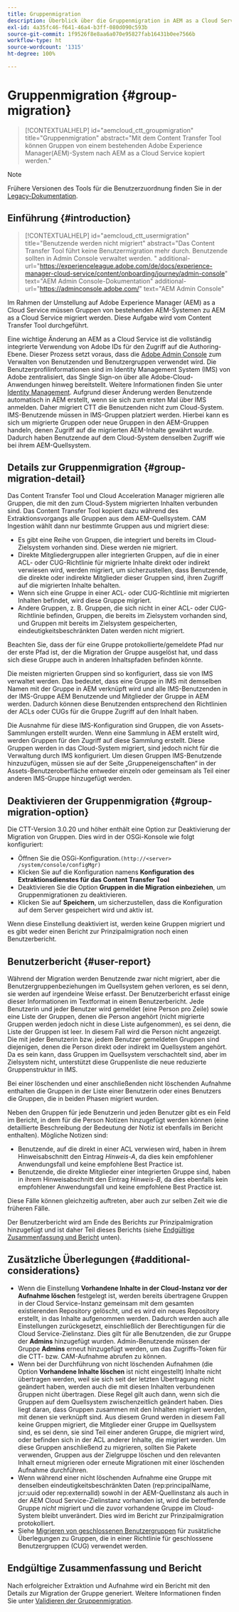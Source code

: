 ```yaml
---
title: Gruppenmigration
description: Überblick über die Gruppenmigration in AEM as a Cloud Service
exl-id: 4a35fc46-f641-46a4-b3ff-080d090c593b
source-git-commit: 1f9526f8e8aa6a070e95827fab16431b0ee7566b
workflow-type: ht
source-wordcount: '1315'
ht-degree: 100%

---
```



# Gruppenmigration {#group-migration}

>[!CONTEXTUALHELP]
>id="aemcloud_ctt_groupmigration"
>title="Gruppenmigration"
>abstract="Mit dem Content Transfer Tool können Gruppen von einem bestehenden Adobe Experience Manager(AEM)-System nach AEM as a Cloud Service kopiert werden."

>[!NOTE]
>Frühere Versionen des Tools für die Benutzerzuordnung finden Sie in der [Legacy-Dokumentation](/help/journey-migration/content-transfer-tool/user-mapping-tool-legacy/considerations-user-mapping-tool-legacy.md).

## Einführung {#introduction}

>[!CONTEXTUALHELP]
>id="aemcloud_ctt_usermigration"
>title="Benutzende werden nicht migriert"
>abstract="Das Content Transfer Tool führt keine Benutzermigration mehr durch.  Benutzende sollten in Admin Console verwaltet werden. "
>additional-url="https://experienceleague.adobe.com/de/docs/experience-manager-cloud-service/content/onboarding/journey/admin-console" text="AEM Admin Console-Dokumentation"
>additional-url="https://adminconsole.adobe.com/" text="AEM Admin Console"

Im Rahmen der Umstellung auf Adobe Experience Manager (AEM) as a Cloud Service müssen Gruppen von bestehenden AEM-Systemen zu AEM as a Cloud Service migriert werden. Diese Aufgabe wird vom Content Transfer Tool durchgeführt.

Eine wichtige Änderung an AEM as a Cloud Service ist die vollständig integrierte Verwendung von Adobe IDs für den Zugriff auf die Authoring-Ebene. Dieser Prozess setzt voraus, dass die [Adobe Admin Console](https://helpx.adobe.com/de/enterprise/using/admin-console.html) zum Verwalten von Benutzenden und Benutzergruppen verwendet wird. Die Benutzerprofilinformationen sind im Identity Management System (IMS) von Adobe zentralisiert, das Single Sign-on über alle Adobe-Cloud-Anwendungen hinweg bereitstellt. Weitere Informationen finden Sie unter [Identity Management](https://experienceleague.adobe.com/docs/experience-manager-cloud-service/content/overview/what-is-new-and-different.html?lang=de#identity-management). Aufgrund dieser Änderung werden Benutzende automatisch in AEM erstellt, wenn sie sich zum ersten Mal über IMS anmelden. Daher migriert CTT die Benutzenden nicht zum Cloud-System. IMS-Benutzende müssen in IMS-Gruppen platziert werden. Hierbei kann es sich um migrierte Gruppen oder neue Gruppen in den AEM-Gruppen handeln, denen Zugriff auf die migrierten AEM-Inhalte gewährt wurde. Dadurch haben Benutzende auf dem Cloud-System denselben Zugriff wie bei ihrem AEM-Quellsystem.

## Details zur Gruppenmigration {#group-migration-detail}

Das Content Transfer Tool und Cloud Acceleration Manager migrieren alle Gruppen, die mit den zum Cloud-System migrierten Inhalten verbunden sind. Das Content Transfer Tool kopiert dazu während des Extraktionsvorgangs alle Gruppen aus dem AEM-Quellsystem. CAM Ingestion wählt dann nur bestimmte Gruppen aus und migriert diese:

* Es gibt eine Reihe von Gruppen, die integriert und bereits im Cloud-Zielsystem vorhanden sind. Diese werden nie migriert.
* Direkte Mitgliedergruppen aller integrierten Gruppen, auf die in einer ACL- oder CUG-Richtlinie für migrierte Inhalte direkt oder indirekt verwiesen wird, werden migriert, um sicherzustellen, dass Benutzende, die direkte oder indirekte Mitglieder dieser Gruppen sind, ihren Zugriff auf die migrierten Inhalte behalten.
* Wenn sich eine Gruppe in einer ACL- oder CUG-Richtlinie mit migrierten Inhalten befindet, wird diese Gruppe migriert.
* Andere Gruppen, z. B. Gruppen, die sich nicht in einer ACL- oder CUG-Richtlinie befinden, Gruppen, die bereits im Zielsystem vorhanden sind, und Gruppen mit bereits im Zielsystem gespeicherten, eindeutigkeitsbeschränkten Daten werden nicht migriert.

Beachten Sie, dass der für eine Gruppe protokollierte/gemeldete Pfad nur der erste Pfad ist, der die Migration der Gruppe ausgelöst hat, und dass sich diese Gruppe auch in anderen Inhaltspfaden befinden könnte.

Die meisten migrierten Gruppen sind so konfiguriert, dass sie von IMS verwaltet werden.  Das bedeutet, dass eine Gruppe in IMS mit demselben Namen mit der Gruppe in AEM verknüpft wird und alle IMS-Benutzenden in der IMS-Gruppe AEM Benutzende und Mitglieder der Gruppe in AEM werden.  Dadurch können diese Benutzenden entsprechend den Richtlinien der ACLs oder CUGs für die Gruppe Zugriff auf den Inhalt haben.

Die Ausnahme für diese IMS-Konfiguration sind Gruppen, die von Assets-Sammlungen erstellt wurden. Wenn eine Sammlung in AEM erstellt wird, werden Gruppen für den Zugriff auf diese Sammlung erstellt. Diese Gruppen werden in das Cloud-System migriert, sind jedoch nicht für die Verwaltung durch IMS konfiguriert.  Um diesen Gruppen IMS-Benutzende hinzuzufügen, müssen sie auf der Seite „Gruppeneigenschaften“ in der Assets-Benutzeroberfläche entweder einzeln oder gemeinsam als Teil einer anderen IMS-Gruppe hinzugefügt werden.


## Deaktivieren der Gruppenmigration {#group-migration-option}

Die CTT-Version 3.0.20 und höher enthält eine Option zur Deaktivierung der Migration von Gruppen.  Dies wird in der OSGi-Konsole wie folgt konfiguriert:

* Öffnen Sie die OSGi-Konfiguration.`(http://<server> /system/console/configMgr)`
* Klicken Sie auf die Konfiguration namens **Konfiguration des Extraktionsdienstes für das Content Transfer Tool**
* Deaktivieren Sie die Option **Gruppen in die Migration einbeziehen**, um Gruppenmigrationen zu deaktivieren.
* Klicken Sie auf **Speichern**, um sicherzustellen, dass die Konfiguration auf dem Server gespeichert wird und aktiv ist.

Wenn diese Einstellung deaktiviert ist, werden keine Gruppen migriert und es gibt weder einen Bericht zur Prinzipalmigration noch einen Benutzerbericht.

## Benutzerbericht {#user-report}

Während der Migration werden Benutzende zwar nicht migriert, aber die Benutzergruppenbeziehungen im Quellsystem gehen verloren, es sei denn, sie werden auf irgendeine Weise erfasst.  Der Benutzerbericht erfasst einige dieser Informationen im Textformat in einem Benutzerbericht. Jede Benutzerin und jeder Benutzer wird gemeldet (eine Person pro Zeile) sowie eine Liste der Gruppen, denen die Person angehört (nicht migrierte Gruppen werden jedoch nicht in diese Liste aufgenommen), es sei denn, die Liste der Gruppen ist leer. In diesem Fall wird die Person nicht angezeigt. Die mit jeder Benutzerin bzw. jedem Benutzer gemeldeten Gruppen sind diejenigen, denen die Person direkt oder indirekt im Quellsystem angehört. Da es sein kann, dass Gruppen im Quellsystem verschachtelt sind, aber im Zielsystem nicht, unterstützt diese Gruppenliste die neue reduzierte Gruppenstruktur in IMS.

Bei einer löschenden und einer anschließenden nicht löschenden Aufnahme enthalten die Gruppen in der Liste einer Benutzerin oder eines Benutzers die Gruppen, die in beiden Phasen migriert wurden.

Neben den Gruppen für jede Benutzerin und jeden Benutzer gibt es ein Feld im Bericht, in dem für die Person Notizen hinzugefügt werden können (eine detaillierte Beschreibung der Bedeutung der Notiz ist ebenfalls im Bericht enthalten).  Mögliche Notizen sind:

* Benutzende, auf die direkt in einer ACL verwiesen wird, haben in ihrem Hinweisabschnitt den Eintrag *Hinweis-A*, da dies kein empfohlener Anwendungsfall und keine empfohlene Best Practice ist.
* Benutzende, die direkte Mitglieder einer integrierten Gruppe sind, haben in ihrem Hinweisabschnitt den Eintrag *Hinweis-B*, da dies ebenfalls kein empfohlener Anwendungsfall und keine empfohlene Best Practice ist.

Diese Fälle können gleichzeitig auftreten, aber auch zur selben Zeit wie die früheren Fälle.

Der Benutzerbericht wird am Ende des Berichts zur Prinzipalmigration hinzugefügt und ist daher Teil dieses Berichts (siehe [Endgültige Zusammenfassung und Bericht](#final-summary-and-report) unten).

## Zusätzliche Überlegungen {#additional-considerations}

* Wenn die Einstellung **Vorhandene Inhalte in der Cloud-Instanz vor der Aufnahme löschen** festgelegt ist, werden bereits übertragene Gruppen in der Cloud Service-Instanz gemeinsam mit dem gesamten existierenden Repository gelöscht, und es wird ein neues Repository erstellt, in das Inhalte aufgenommen werden. Dadurch werden auch alle Einstellungen zurückgesetzt, einschließlich der Berechtigungen für die Cloud Service-Zielinstanz. Dies gilt für alle Benutzenden, die zur Gruppe der **Admins** hinzugefügt wurden. Admin-Benutzende müssen der Gruppe **Admins** erneut hinzugefügt werden, um das Zugriffs-Token für die CTT- bzw. CAM-Aufnahme abrufen zu können.
* Wenn bei der Durchführung von nicht löschenden Aufnahmen (die Option **Vorhandene Inhalte löschen** ist nicht eingestellt) Inhalte nicht übertragen werden, weil sie sich seit der letzten Übertragung nicht geändert haben, werden auch die mit diesen Inhalten verbundenen Gruppen nicht übertragen. Diese Regel gilt auch dann, wenn sich die Gruppen auf dem Quellsystem zwischenzeitlich geändert haben. Dies liegt daran, dass Gruppen zusammen mit den Inhalten migriert werden, mit denen sie verknüpft sind. Aus diesem Grund werden in diesem Fall keine Gruppen migriert, die Mitglieder einer Gruppe im Quellsystem sind, es sei denn, sie sind Teil einer anderen Gruppe, die migriert wird, oder befinden sich in der ACL anderer Inhalte, die migriert werden. Um diese Gruppen anschließend zu migrieren, sollten Sie Pakete verwenden, Gruppen aus der Zielgruppe löschen und den relevanten Inhalt erneut migrieren oder erneute Migrationen mit einer löschenden Aufnahme durchführen.
* Wenn während einer nicht löschenden Aufnahme eine Gruppe mit denselben eindeutigkeitsbeschränkten Daten (rep:principalName, jcr:uuid oder rep:externalId) sowohl in der AEM-Quellinstanz als auch in der AEM Cloud Service-Zielinstanz vorhanden ist, wird die betreffende Gruppe _nicht_ migriert und die zuvor vorhandene Gruppe im Cloud-System bleibt unverändert. Dies wird im Bericht zur Prinzipalmigration protokolliert.
* Siehe [Migrieren von geschlossenen Benutzergruppen](/help/journey-migration/content-transfer-tool/using-content-transfer-tool/closed-user-groups-migration.md) für zusätzliche Überlegungen zu Gruppen, die in einer Richtlinie für geschlossene Benutzergruppen (CUG) verwendet werden.

## Endgültige Zusammenfassung und Bericht

Nach erfolgreicher Extraktion und Aufnahme wird ein Bericht mit den Details zur Migration der Gruppe generiert. Weitere Informationen finden Sie unter [Validieren der Gruppenmigration](/help/journey-migration/content-transfer-tool/using-content-transfer-tool/validating-content-transfers.md#how-to-validate-group-migration).
